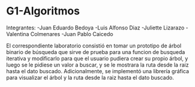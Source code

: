 # G1-Algoritmos
Integrantes: -Juan Eduardo Bedoya -Luis Alfonso Diaz -Juliette Lizarazo -Valentina Colmenares -Juan Pablo Caicedo
  
 El correspondiente laboratorio consistió en tomar un prototipo de árbol binario de búsqueda que sirve de prueba para una funcion de busqueda iterativa y modificarlo para que el usuario pudiera crear su propio árbol, y luego se le pidiese un valor a buscar, y se le mostrara la ruta desde la raiz hasta el dato buscado. Adicionalmente, se implementó una librería gráfica para visualizar el árbol y la ruta desde la raiz hasta el dato buscado.
 
